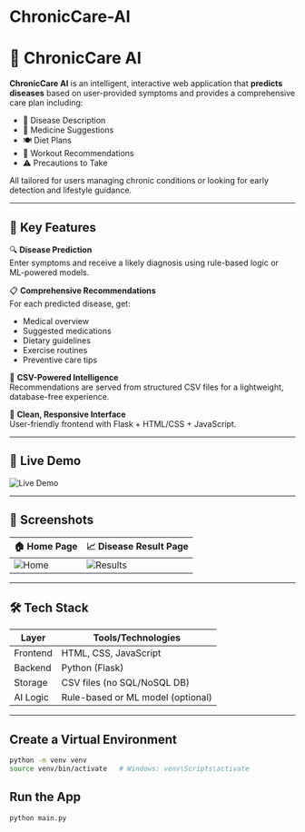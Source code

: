# ChronicCare-AI
# 🤖 ChronicCare AI

**ChronicCare AI** is an intelligent, interactive web application that **predicts diseases** based on user-provided symptoms and provides a comprehensive care plan including:

- 🧾 Disease Description  
- 💊 Medicine Suggestions  
- 🍽️ Diet Plans  
- 🏃 Workout Recommendations  
- ⚠️ Precautions to Take

All tailored for users managing chronic conditions or looking for early detection and lifestyle guidance.

---

## 🌟 Key Features

🔍 **Disease Prediction**  
Enter symptoms and receive a likely diagnosis using rule-based logic or ML-powered models.

📋 **Comprehensive Recommendations**  
For each predicted disease, get:
- Medical overview
- Suggested medications
- Dietary guidelines
- Exercise routines
- Preventive care tips

🧠 **CSV-Powered Intelligence**  
Recommendations are served from structured CSV files for a lightweight, database-free experience.

📱 **Clean, Responsive Interface**  
User-friendly frontend with Flask + HTML/CSS + JavaScript.

---

## 🧪 Live Demo
![Live Demo](https://github.com/user-attachments/assets/88134f51-b332-4cd9-8178-93e93be035cf)



---

## 📸 Screenshots

| 🏠 Home Page | 📈 Disease Result Page |
|-------------|------------------------|
| ![Home](https://github.com/user-attachments/assets/44823ace-4cb5-4903-b54e-4fc62ac40358) | ![Results](https://github.com/user-attachments/assets/211a4d59-19a0-41b3-92ff-cf5677422061) |

---

## 🛠️ Tech Stack

| Layer       | Tools/Technologies           |
|------------|------------------------------|
| Frontend   | HTML, CSS, JavaScript        |
| Backend    | Python (Flask)               |
| Storage    | CSV files (no SQL/NoSQL DB)  |
| AI Logic   | Rule-based or ML model (optional) |

---
## Create a Virtual Environment
```bash
python -m venv venv
source venv/bin/activate   # Windows: venv\Scripts\activate
```
## Run the App
```bash
python main.py
```


